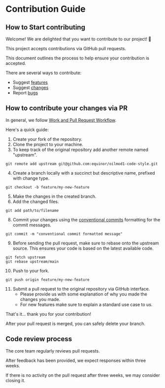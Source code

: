 # Contribution Guide

## How to Start contributing

Welcome! We are delighted that you want to contribute to our project! 💖

This project accepts contributions via GitHub pull requests.

This document outlines the process to help ensure your contribution is accepted.

There are several ways to contribute:

* Suggest [features](https://github.com/equinor/oilmod1-code-style/issues/new?assignees=&labels=type%3A+%3Abulb%3A+feature+request&template=feature-request.md&title=)
* Suggest [changes](https://github.com/equinor/oilmod1-code-style/issues/new?assignees=&labels=type%3A+%3Awrench%3A+maintenance&template=code-maintenance.md&title=)
* Report [bugs](https://github.com/equinor/oilmod1-code-style/issues/new?assignees=&labels=type%3A+%3Abug+bug&template=bug-report.md&title=)

## How to contribute your changes via PR

In general, we follow [Work and Pull Request Workflow](https://github.com/susam/gitpr).

Here's a quick guide:

1. Create your fork of the repository.
2. Clone the project to your machine.
3. To keep track of the original repository add another remote named "upstream".
```shell
git remote add upstream git@github.com:equinor/oilmod1-code-style.git
```
4. Create a branch locally with a succinct but descriptive name, prefixed with change type. 
```shell
git checkout -b feature/my-new-feature
```
5. Make the changes in the created branch. 
7. Add the changed files.
```shell
git add path/to/filename
```
8. Commit your changes using the [conventional commits](https://www.conventionalcommits.org/en/v1.0.0/) formatting for the commit messages. 
```shell
git commit -m "conventional commit formatted message"
```
9. Before sending the pull request, make sure to rebase onto the upstream source. This ensures your code is based on the latest available code.
```shell
git fetch upstream
git rebase upstream/main
```
10. Push to your fork.
```shell
git push origin feature/my-new-feature
```
11. Submit a pull request to the original repository via GitHub interface.  
    * Please provide us with some explanation of why you made the changes you made.  
    * For new features make sure to explain a standard use case to us. 

That's it... thank you for your contribution!

After your pull request is merged, you can safely delete your branch. 

## Code review process

The core team regularly reviews pull requests.

After feedback has been provided, we expect responses within three weeks.

If there is no activity on the pull request after three weeks, we may consider closing it.